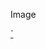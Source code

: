 Image

[`]([url](https://bvhttdl.mediacdn.vn/291773308735864832/2021/3/16/photo-1-1615870720601745881145-1615882898863-16158828989761108660908-1615883538504-1615883539327865048813.jpg))
